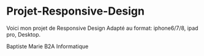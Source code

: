 # Projet-Responsive-Design
Voici mon projet de Responsive Design
Adapté au format: iphone6/7/8, ipad pro, Desktop. 

Baptiste Marie B2A Informatique
